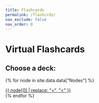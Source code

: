 ```yaml
---
title: Flashcards
permalink: /flashcrds/
nav_exclude: false
nav_order: 0
---
```


# Virtual Flashcards

## Choose a deck:

<script src="{{ site.baseurl }}/assets/js/script.js"></script>

{% for node in site.data.data["Nodes"] %}
    <div class="deck-name">
        <a href="../study?deck={{ node[0] }}">{{ node[0] | replace: "<", "&lt;" }}</a>
    </div>
{% endfor %}